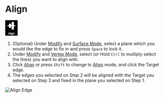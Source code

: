 # Align

![](../.gitbook/assets/align.jpg)

1. \(Optional\) Under [Modify](./#modify) and [Surface Mode](../mode/#surface-mode), select a plane which you would like the edge to fix in and press `Space` to lock it.
2. Under [Modify](./#modify) and [Vertex Mode](../mode/#vertex-mode), select \(or Hold `Ctrl` to multiply select the lines\) you want to align with.
3. Click [Align](./#align) or press `Shift` to change to [Align](./#align) mode, and click the Target edge.
4. The edges you selected on Step 2 will be aligned with the Target you selected on Step 3 and fixed in the plane you selected on Step 1.

![Align Edge](https://pointivo-drop.s3.amazonaws.com/CheatSheet/align.gif)

